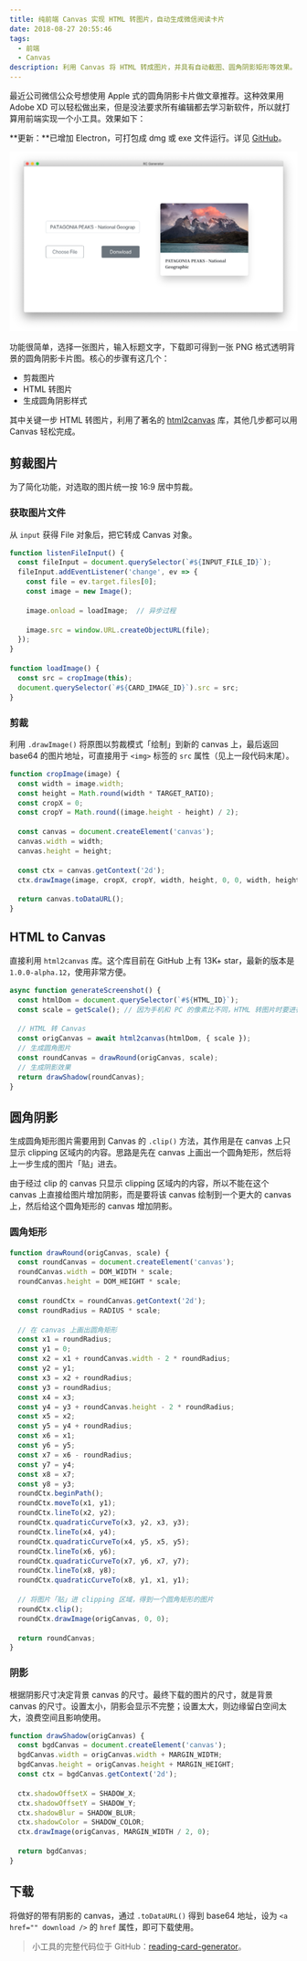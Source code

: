 ```yaml
---
title: 纯前端 Canvas 实现 HTML 转图片，自动生成微信阅读卡片
date: 2018-08-27 20:55:46
tags:
  - 前端
  - Canvas
description: 利用 Canvas 将 HTML 转成图片，并具有自动截图、圆角阴影矩形等效果。
---
```


最近公司微信公众号想使用 Apple 式的圆角阴影卡片做文章推荐。这种效果用 Adobe XD 可以轻松做出来，但是没法要求所有编辑都去学习新软件，所以就打算用前端实现一个小工具。效果如下：

**更新：**已增加 Electron，可打包成 dmg 或 exe 文件运行。详见 [GitHub](https://github.com/brickyang/reading-card-generator)。

![screenshot](https://github.com/brickyang/reading-card-generator/blob/master/screenshot.png?raw=true)

功能很简单，选择一张图片，输入标题文字，下载即可得到一张 PNG 格式透明背景的圆角阴影卡片图。核心的步骤有这几个：

- 剪裁图片
- HTML 转图片
- 生成圆角阴影样式

其中关键一步 HTML 转图片，利用了著名的 [html2canvas](https://github.com/niklasvh/html2canvas) 库，其他几步都可以用 Canvas 轻松完成。

## 剪裁图片

为了简化功能，对选取的图片统一按 16:9 居中剪裁。

### 获取图片文件

从 `input` 获得 File 对象后，把它转成 Canvas 对象。

```js
function listenFileInput() {
  const fileInput = document.querySelector(`#${INPUT_FILE_ID}`);
  fileInput.addEventListener('change', ev => {
    const file = ev.target.files[0];
    const image = new Image();
      
    image.onload = loadImage;  // 异步过程
    
    image.src = window.URL.createObjectURL(file);
  });
}

function loadImage() {
  const src = cropImage(this);
  document.querySelector(`#${CARD_IMAGE_ID}`).src = src;
}
```

### 剪裁

利用 `.drawImage()` 将原图以剪裁模式「绘制」到新的 canvas 上，最后返回 base64 的图片地址，可直接用于 `<img>` 标签的 `src` 属性（见上一段代码末尾）。

```js
function cropImage(image) {
  const width = image.width;
  const height = Math.round(width * TARGET_RATIO);
  const cropX = 0;
  const cropY = Math.round((image.height - height) / 2);

  const canvas = document.createElement('canvas');
  canvas.width = width;
  canvas.height = height;

  const ctx = canvas.getContext('2d');
  ctx.drawImage(image, cropX, cropY, width, height, 0, 0, width, height);

  return canvas.toDataURL();
}
```

## HTML to Canvas

直接利用 `html2canvas` 库。这个库目前在 GitHub 上有 13K+ star，最新的版本是 `1.0.0-alpha.12`，使用非常方便。

```js
async function generateScreenshot() {
  const htmlDom = document.querySelector(`#${HTML_ID}`);
  const scale = getScale(); // 因为手机和 PC 的像素比不同，HTML 转图片时要进行放大，否则在手机上图片会比较模糊，通常 3 倍左右即可

  // HTML 转 Canvas
  const origCanvas = await html2canvas(htmlDom, { scale });
  // 生成圆角图片
  const roundCanvas = drawRound(origCanvas, scale);
  // 生成阴影效果
  return drawShadow(roundCanvas);
}
```

## 圆角阴影

生成圆角矩形图片需要用到 Canvas 的 `.clip()` 方法，其作用是在 canvas 上只显示 clipping 区域内的内容。思路是先在 canvas 上画出一个圆角矩形，然后将上一步生成的图片「贴」进去。

由于经过 clip 的 canvas 只显示 clipping 区域内的内容，所以不能在这个 canvas 上直接给图片增加阴影，而是要将该 canvas 绘制到一个更大的 canvas 上，然后给这个圆角矩形的 canvas 增加阴影。

### 圆角矩形

```js
function drawRound(origCanvas, scale) {
  const roundCanvas = document.createElement('canvas');
  roundCanvas.width = DOM_WIDTH * scale;
  roundCanvas.height = DOM_HEIGHT * scale;

  const roundCtx = roundCanvas.getContext('2d');
  const roundRadius = RADIUS * scale;
  
  // 在 canvas 上画出圆角矩形
  const x1 = roundRadius;
  const y1 = 0;
  const x2 = x1 + roundCanvas.width - 2 * roundRadius;
  const y2 = y1;
  const x3 = x2 + roundRadius;
  const y3 = roundRadius;
  const x4 = x3;
  const y4 = y3 + roundCanvas.height - 2 * roundRadius;
  const x5 = x2;
  const y5 = y4 + roundRadius;
  const x6 = x1;
  const y6 = y5;
  const x7 = x6 - roundRadius;
  const y7 = y4;
  const x8 = x7;
  const y8 = y3;
  roundCtx.beginPath();
  roundCtx.moveTo(x1, y1);
  roundCtx.lineTo(x2, y2);
  roundCtx.quadraticCurveTo(x3, y2, x3, y3);
  roundCtx.lineTo(x4, y4);
  roundCtx.quadraticCurveTo(x4, y5, x5, y5);
  roundCtx.lineTo(x6, y6);
  roundCtx.quadraticCurveTo(x7, y6, x7, y7);
  roundCtx.lineTo(x8, y8);
  roundCtx.quadraticCurveTo(x8, y1, x1, y1);
    
  // 将图片「贴」进 clipping 区域，得到一个圆角矩形的图片
  roundCtx.clip();
  roundCtx.drawImage(origCanvas, 0, 0);

  return roundCanvas;
}
```

### 阴影

根据阴影尺寸决定背景 canvas 的尺寸。最终下载的图片的尺寸，就是背景 canvas 的尺寸。设置太小，阴影会显示不完整；设置太大，则边缘留白空间太大，浪费空间且影响使用。

```js
function drawShadow(origCanvas) {
  const bgdCanvas = document.createElement('canvas');
  bgdCanvas.width = origCanvas.width + MARGIN_WIDTH;
  bgdCanvas.height = origCanvas.height + MARGIN_HEIGHT;
  const ctx = bgdCanvas.getContext('2d');

  ctx.shadowOffsetX = SHADOW_X;
  ctx.shadowOffsetY = SHADOW_Y;
  ctx.shadowBlur = SHADOW_BLUR;
  ctx.shadowColor = SHADOW_COLOR;
  ctx.drawImage(origCanvas, MARGIN_WIDTH / 2, 0);

  return bgdCanvas;
}
```

## 下载

将做好的带有阴影的 canvas，通过 `.toDataURL()` 得到 base64 地址，设为 `<a href="" download />` 的 `href` 属性，即可下载使用。



> 小工具的完整代码位于 GitHub：[reading-card-generator](https://github.com/brickyang/reading-card-generator)。
